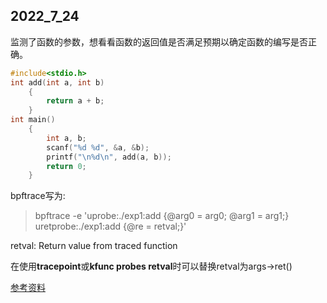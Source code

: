 ## 2022_7_24

监测了函数的参数，想看看函数的返回值是否满足预期以确定函数的编写是否正确。

``` C
#include<stdio.h>
int add(int a, int b)
    {
        return a + b;
    }
int main()
    {
        int a, b;
        scanf("%d %d", &a, &b);
        printf("\n%d\n", add(a, b));
        return 0;
    }
```

bpftrace写为:
> bpftrace -e 'uprobe:./exp1:add {@arg0 = arg0; @arg1 = arg1;} uretprobe:./exp1:add {@re = retval;}'

retval: Return value from traced function

在使用**tracepoint**或**kfunc probes retval**时可以替换retval为args->ret()


[参考资料](https://github.com/iovisor/bpftrace/blob/master/docs/reference_guide.md)
